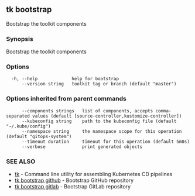 ## tk bootstrap

Bootstrap the toolkit components

### Synopsis

Bootstrap the toolkit components

### Options

```
  -h, --help             help for bootstrap
      --version string   toolkit tag or branch (default "master")
```

### Options inherited from parent commands

```
      --components strings   list of components, accepts comma-separated values (default [source-controller,kustomize-controller])
      --kubeconfig string    path to the kubeconfig file (default "~/.kube/config")
      --namespace string     the namespace scope for this operation (default "gitops-system")
      --timeout duration     timeout for this operation (default 5m0s)
      --verbose              print generated objects
```

### SEE ALSO

* [tk](tk.md)	 - Command line utility for assembling Kubernetes CD pipelines
* [tk bootstrap github](tk_bootstrap_github.md)	 - Bootstrap GitHub repository
* [tk bootstrap gitlab](tk_bootstrap_gitlab.md)	 - Bootstrap GitLab repository


